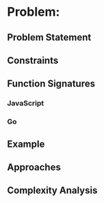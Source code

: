 # Problem:

## Problem Statement

## Constraints

## Function Signatures

### JavaScript



### Go



## Example

## Approaches

## Complexity Analysis

